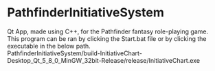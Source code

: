 # PathfinderInitiativeSystem <br/>
Qt App, made using C++, for the Pathfinder fantasy role-playing game. <br/>
This program can be ran by clicking the Start.bat file or by clicking the executable in the below path. <br/>
PathfinderInitiativeSystem/build-InitiativeChart-Desktop_Qt_5_8_0_MinGW_32bit-Release/release/InitiativeChart.exe

